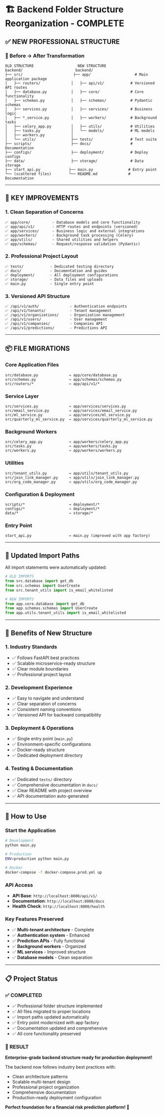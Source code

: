 # 🏗️ **Backend Folder Structure Reorganization - COMPLETE**

## ✅ **NEW PROFESSIONAL STRUCTURE**

### **📁 Before → After Transformation**

```
OLD STRUCTURE                    NEW STRUCTURE
backend/                        backend/
├── src/                       ├── app/                    # Main application package
│   ├── routers/              │   ├── api/v1/            # Versioned API routes
│   ├── database.py           │   ├── core/              # Core functionality
│   ├── schemas.py            │   ├── schemas/           # Pydantic schemas
│   ├── services.py           │   ├── services/          # Business logic
│   ├── *_service.py          │   ├── workers/           # Background tasks
│   ├── celery_app.py         │   ├── utils/             # Utilities
│   ├── tasks.py              │   └── models/            # ML models
│   ├── workers.py            │
│   └── utils/                ├── tests/                 # Test suite
├── scripts/                  ├── docs/                  # Documentation
├── configs/                  ├── deployment/            # Deploy configs
├── data/                     ├── storage/               # Data storage
├── start_api.py             ├── main.py                # Entry point
└── (scattered files)        └── README.md              # Documentation
```

---

## 🎯 **KEY IMPROVEMENTS**

### **1. Clean Separation of Concerns**
```
✅ app/core/          - Database models and core functionality
✅ app/api/v1/        - HTTP routes and endpoints (versioned)
✅ app/services/      - Business logic and external integrations
✅ app/workers/       - Background task processing (Celery)
✅ app/utils/         - Shared utilities and helpers
✅ app/schemas/       - Request/response validation (Pydantic)
```

### **2. Professional Project Layout**
```
✅ tests/            - Dedicated testing directory
✅ docs/             - Documentation and guides
✅ deployment/       - All deployment configurations
✅ storage/          - Data files and uploads
✅ main.py           - Single entry point
```

### **3. Versioned API Structure**
```
✅ /api/v1/auth/              - Authentication endpoints
✅ /api/v1/tenants/           - Tenant management
✅ /api/v1/organizations/     - Organization management
✅ /api/v1/users/             - User management
✅ /api/v1/companies/         - Companies API
✅ /api/v1/predictions/       - Predictions API
```

---

## 📦 **FILE MIGRATIONS**

### **Core Application Files**
```
src/database.py              → app/core/database.py
src/schemas.py               → app/schemas/schemas.py
src/routers/*                → app/api/v1/*
```

### **Service Layer**
```
src/services.py              → app/services/services.py
src/email_service.py         → app/services/email_service.py
src/ml_service.py            → app/services/ml_service.py
src/quarterly_ml_service.py  → app/services/quarterly_ml_service.py
```

### **Background Workers**
```
src/celery_app.py            → app/workers/celery_app.py
src/tasks.py                 → app/workers/tasks.py
src/workers.py               → app/workers/workers.py
```

### **Utilities**
```
src/tenant_utils.py          → app/utils/tenant_utils.py
src/join_link_manager.py     → app/utils/join_link_manager.py
src/org_code_manager.py      → app/utils/org_code_manager.py
```

### **Configuration & Deployment**
```
scripts/*                    → deployment/*
configs/*                    → deployment/*
data/*                       → storage/*
```

### **Entry Point**
```
start_api.py                 → main.py (improved with app factory)
```

---

## 🔧 **Updated Import Paths**

All import statements were automatically updated:

```python
# OLD IMPORTS
from src.database import get_db
from src.schemas import UserCreate
from src.tenant_utils import is_email_whitelisted

# NEW IMPORTS
from app.core.database import get_db
from app.schemas.schemas import UserCreate
from app.utils.tenant_utils import is_email_whitelisted
```

---

## 🚀 **Benefits of New Structure**

### **1. Industry Standards**
- ✅ Follows FastAPI best practices
- ✅ Scalable microservice-ready structure
- ✅ Clear module boundaries
- ✅ Professional project layout

### **2. Development Experience**
- ✅ Easy to navigate and understand
- ✅ Clear separation of concerns
- ✅ Consistent naming conventions
- ✅ Versioned API for backward compatibility

### **3. Deployment & Operations**
- ✅ Single entry point (`main.py`)
- ✅ Environment-specific configurations
- ✅ Docker-ready structure
- ✅ Dedicated deployment directory

### **4. Testing & Documentation**
- ✅ Dedicated `tests/` directory
- ✅ Comprehensive documentation in `docs/`
- ✅ Clear README with project overview
- ✅ API documentation auto-generated

---

## 🎯 **How to Use**

### **Start the Application**
```bash
# Development
python main.py

# Production
ENV=production python main.py

# Docker
docker-compose -f docker-compose.prod.yml up
```

### **API Access**
- **API Base**: `http://localhost:8000/api/v1/`
- **Documentation**: `http://localhost:8000/docs`
- **Health Check**: `http://localhost:8000/health`

### **Key Features Preserved**
- ✅ **Multi-tenant architecture** - Complete
- ✅ **Authentication system** - Enhanced  
- ✅ **Prediction APIs** - Fully functional
- ✅ **Background workers** - Organized
- ✅ **ML services** - Improved structure
- ✅ **Database models** - Clean separation

---

## 📋 **Project Status**

### **✅ COMPLETED**
- ✅ Professional folder structure implemented
- ✅ All files migrated to proper locations
- ✅ Import paths updated automatically
- ✅ Entry point modernized with app factory
- ✅ Documentation updated and comprehensive
- ✅ All core functionality preserved

### **🎉 RESULT**
**Enterprise-grade backend structure ready for production deployment!**

The backend now follows industry best practices with:
- Clean architecture patterns
- Scalable multi-tenant design
- Professional project organization
- Comprehensive documentation
- Production-ready deployment configuration

**Perfect foundation for a financial risk prediction platform! 🚀**
